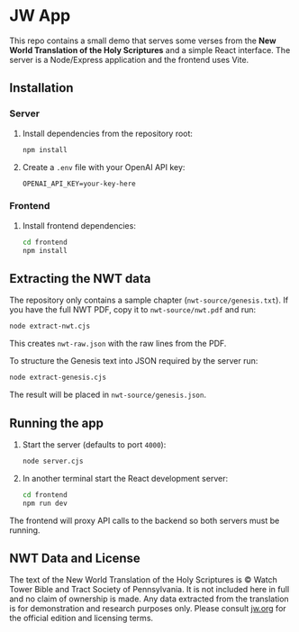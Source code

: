 # JW App

This repo contains a small demo that serves some verses from the **New World Translation of the Holy Scriptures** and a simple React interface.  The server is a Node/Express application and the frontend uses Vite.

## Installation

### Server
1. Install dependencies from the repository root:
   ```bash
   npm install
   ```
2. Create a `.env` file with your OpenAI API key:
   ```
   OPENAI_API_KEY=your-key-here
   ```

### Frontend
1. Install frontend dependencies:
   ```bash
   cd frontend
   npm install
   ```

## Extracting the NWT data
The repository only contains a sample chapter (`nwt-source/genesis.txt`).  If you have the full NWT PDF, copy it to `nwt-source/nwt.pdf` and run:
```bash
node extract-nwt.cjs
```
This creates `nwt-raw.json` with the raw lines from the PDF.

To structure the Genesis text into JSON required by the server run:
```bash
node extract-genesis.cjs
```
The result will be placed in `nwt-source/genesis.json`.

## Running the app
1. Start the server (defaults to port `4000`):
   ```bash
   node server.cjs
   ```
2. In another terminal start the React development server:
   ```bash
   cd frontend
   npm run dev
   ```
The frontend will proxy API calls to the backend so both servers must be running.

## NWT Data and License
The text of the New World Translation of the Holy Scriptures is © Watch Tower Bible and Tract Society of Pennsylvania.  It is not included here in full and no claim of ownership is made.  Any data extracted from the translation is for demonstration and research purposes only.  Please consult [jw.org](https://www.jw.org/) for the official edition and licensing terms.
